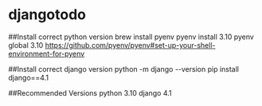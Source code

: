 # djangotodo

##Install correct python version
brew install pyenv
pyenv install 3.10
pyenv global 3.10
https://github.com/pyenv/pyenv#set-up-your-shell-environment-for-pyenv

##Install correct django version
python -m django --version
pip install django==4.1   
  

##Recommended Versions
python 3.10
django 4.1